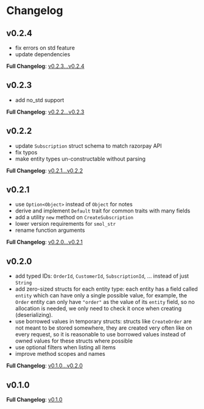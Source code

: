 # Changelog

## v0.2.4

- fix errors on std feature
- update dependencies

**Full Changelog**: [v0.2.3...v0.2.4](https://github.com/a-rustacean/rusty-razorpay/compare/v0.2.4...v0.2.4)

## v0.2.3

- add no_std support

**Full Changelog**: [v0.2.2...v0.2.3](https://github.com/a-rustacean/rusty-razorpay/compare/v0.2.2...v0.2.3)

## v0.2.2

- update `Subscription` struct schema to match razorpay API
- fix typos
- make entity types un-constructable without parsing

**Full Changelog**: [v0.2.1...v0.2.2](https://github.com/a-rustacean/rusty-razorpay/compare/v0.2.1...v0.2.2)

## v0.2.1

- use `Option<Object>` instead of `Object` for notes
- derive and implement `Default` trait for common traits with many fields
- add a utility `new` method on `CreateSubscription`
- lower version requirements for `smol_str`
- rename function arguments

**Full Changelog**: [v0.2.0...v0.2.1](https://github.com/a-rustacean/rusty-razorpay/compare/v0.2.0...v0.2.1)

## v0.2.0

- add typed IDs:
  `OrderId`, `CustomerId`, `SubscriptionId`, ... instead of just `String`
- add zero-sized structs for each entity type: each entity has a field called `entity` which can have only a single possible value, for example, the `Order` entity can only have `"order"` as the value of its `entity` field, so no allocation is needed, we only need to check it once when creating (deserializing).
- use borrowed values in temporary structs:
  structs like `CreateOrder` are not meant to be stored somewhere, they are created very often like on every request, so it is reasonable to use borrowed values instead of owned values for these structs where possible
- use optional filters when listing all items
- improve method scopes and names

**Full Changelog**: [v0.1.0...v0.2.0](https://github.com/a-rustacean/rusty-razorpay/compare/v0.1.0...v0.2.0)

## v0.1.0

**Full Changelog**: [v0.1.0](https://github.com/a-rustacean/rusty-razorpay/commits/v0.1.0)
